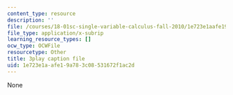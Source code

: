 ```yaml
---
content_type: resource
description: ''
file: /courses/18-01sc-single-variable-calculus-fall-2010/1e723e1aafe19a783c08531672f1ac2d_KhwQKE_tld0.srt
file_type: application/x-subrip
learning_resource_types: []
ocw_type: OCWFile
resourcetype: Other
title: 3play caption file
uid: 1e723e1a-afe1-9a78-3c08-531672f1ac2d
---
```

None

